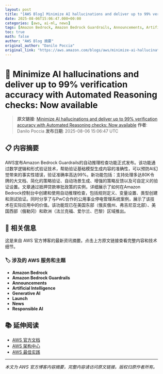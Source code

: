 ```yaml
---
layout: post
title: "[AWS Blog] Minimize AI hallucinations and deliver up to 99% verification accuracy with Automated Reasoning checks: Now available"
date: 2025-08-06T15:06:47.000+00:00
categories: [aws, ai-ml, news]
tags: [Amazon Bedrock, Amazon Bedrock Guardrails, Announcements, Artificial Intelligence, Generative AI, Launch, News, Responsible AI]
toc: true
math: false
author: "AWS Blog 摘要"
original_author: "Danilo Poccia"
original_link: "https://aws.amazon.com/blogs/aws/minimize-ai-hallucinations-and-deliver-up-to-99-verification-accuracy-with-automated-reasoning-checks-now-available/"
---
```


# 🤖 Minimize AI hallucinations and deliver up to 99% verification accuracy with Automated Reasoning checks: Now available

> **原文链接**: [Minimize AI hallucinations and deliver up to 99% verification accuracy with Automated Reasoning checks: Now available](https://aws.amazon.com/blogs/aws/minimize-ai-hallucinations-and-deliver-up-to-99-verification-accuracy-with-automated-reasoning-checks-now-available/)
> **作者**: Danilo Poccia
> **发布日期**: 2025-08-06 15:06:47 UTC

## 📋 内容摘要

AWS宣布Amazon Bedrock Guardrails的自动推理检查功能正式发布。该功能通过数学逻辑和形式验证技术，帮助验证基础模型生成内容的准确性，可以预防AI幻觉带来的事实性错误，验证准确率高达99%。新功能包括：支持处理多达80K令牌的大文档、简化的策略验证、自动场景生成、增强的策略反馈以及可自定义的验证设置。文章通过抵押贷款审批政策的实例，详细展示了如何在Amazon Bedrock控制台中创建和使用自动推理检查，包括规则定义、变量设置、类型创建和测试验证。同时分享了与PwC合作的公用事业停电管理系统案例，展示了该技术在实际应用中的价值。该功能现已在美国东部（俄亥俄州、弗吉尼亚北部）、美国西部（俄勒冈）和欧洲（法兰克福、爱尔兰、巴黎）区域推出。

## 🔗 相关信息

这是来自 AWS 官方博客的最新资讯摘要。点击上方原文链接查看完整内容和技术细节。

### 🏷️ 涉及的 AWS 服务和主题

- **Amazon Bedrock**
- **Amazon Bedrock Guardrails**
- **Announcements**
- **Artificial Intelligence**
- **Generative AI**
- **Launch**
- **News**
- **Responsible AI**

## 📚 延伸阅读

- [AWS 官方文档](https://docs.aws.amazon.com/)
- [AWS 架构中心](https://aws.amazon.com/architecture/)
- [AWS 最佳实践](https://aws.amazon.com/architecture/well-architected/)

---

*本文为 AWS 官方博客内容摘要，完整内容请访问原文链接。版权归原作者所有。*